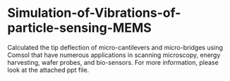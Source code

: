 # Simulation-of-Vibrations-of-particle-sensing-MEMS
Calculated the tip deflection of micro-cantilevers and micro-bridges using Comsol that have numerous applications in scanning microscopy, energy harvesting, wafer probes, and bio-sensors. For more information, please look at the attached ppt file.
